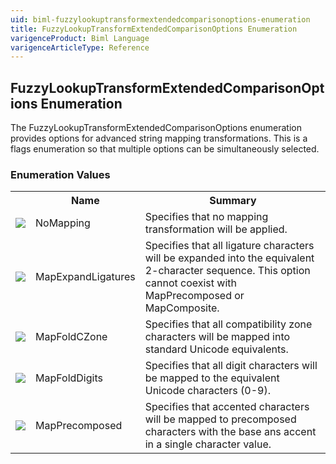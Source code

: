 ```yaml
---
uid: biml-fuzzylookuptransformextendedcomparisonoptions-enumeration
title: FuzzyLookupTransformExtendedComparisonOptions Enumeration
varigenceProduct: Biml Language
varigenceArticleType: Reference
---
```


## FuzzyLookupTransformExtendedComparisonOptions Enumeration<div class="LanguageSummary"><div class ="SummaryItem">The FuzzyLookupTransformExtendedComparisonOptions enumeration provides options for advanced string mapping transformations.  This is a flags enumeration so that multiple options can be simultaneously selected.</div></div><div class="EnumValueGroup">### Enumeration Values<table id="EnumValue" class="MemberList"><tbody><tr><th class="MemberTypeIconColumnHeader">&nbsp;</th><th class="MemberNameColumnHeader">Name</th><th class="MemberSummaryColumnHeader">Summary</th></tr><tr class="cd0"><td align="center" class="MemberTypeIcon"><img src="enumValue.png"></img></td><td class="MemberName">NoMapping</td><td class="MemberSummary"><div class ="SummaryItem">Specifies that no mapping transformation will be applied.</div></td></tr><tr class="cd1"><td align="center" class="MemberTypeIcon"><img src="enumValue.png"></img></td><td class="MemberName">MapExpandLigatures</td><td class="MemberSummary"><div class ="SummaryItem">Specifies that all ligature characters will be expanded into the equivalent 2-character sequence.  This option cannot coexist with MapPrecomposed or MapComposite.</div></td></tr><tr class="cd0"><td align="center" class="MemberTypeIcon"><img src="enumValue.png"></img></td><td class="MemberName">MapFoldCZone</td><td class="MemberSummary"><div class ="SummaryItem">Specifies that all compatibility zone characters will be mapped into standard Unicode equivalents.</div></td></tr><tr class="cd1"><td align="center" class="MemberTypeIcon"><img src="enumValue.png"></img></td><td class="MemberName">MapFoldDigits</td><td class="MemberSummary"><div class ="SummaryItem">Specifies that all digit characters will be mapped to the equivalent Unicode characters (0-9).</div></td></tr><tr class="cd0"><td align="center" class="MemberTypeIcon"><img src="enumValue.png"></img></td><td class="MemberName">MapPrecomposed</td><td class="MemberSummary"><div class ="SummaryItem">Specifies that accented characters will be mapped to precomposed characters with the base ans accent in a single character value.</div></td></tr></tbody></table></div>